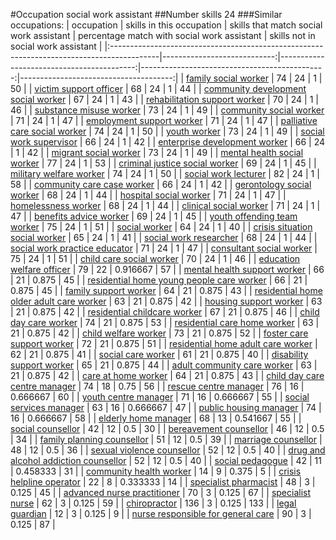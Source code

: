 #Occupation social work assistant
##Number skills 24
###Similar occupations:
| occupation                                                                                |   skills in this occupation |   skills that match social work assistant |   percentage match with social work assistant |   skills not in social work assistant |
|:------------------------------------------------------------------------------------------|----------------------------:|------------------------------------------:|----------------------------------------------:|--------------------------------------:|
| [family social worker](family_social_worker.md)                                           |                          74 |                                        24 |                                      1        |                                    50 |
| [victim support officer](victim_support_officer.md)                                       |                          68 |                                        24 |                                      1        |                                    44 |
| [community development social worker](community_development_social_worker.md)             |                          67 |                                        24 |                                      1        |                                    43 |
| [rehabilitation support worker](rehabilitation_support_worker.md)                         |                          70 |                                        24 |                                      1        |                                    46 |
| [substance misuse worker](substance_misuse_worker.md)                                     |                          73 |                                        24 |                                      1        |                                    49 |
| [community social worker](community_social_worker.md)                                     |                          71 |                                        24 |                                      1        |                                    47 |
| [employment support worker](employment_support_worker.md)                                 |                          71 |                                        24 |                                      1        |                                    47 |
| [palliative care social worker](palliative_care_social_worker.md)                         |                          74 |                                        24 |                                      1        |                                    50 |
| [youth worker](youth_worker.md)                                                           |                          73 |                                        24 |                                      1        |                                    49 |
| [social work supervisor](social_work_supervisor.md)                                       |                          66 |                                        24 |                                      1        |                                    42 |
| [enterprise development worker](enterprise_development_worker.md)                         |                          66 |                                        24 |                                      1        |                                    42 |
| [migrant social worker](migrant_social_worker.md)                                         |                          73 |                                        24 |                                      1        |                                    49 |
| [mental health social worker](mental_health_social_worker.md)                             |                          77 |                                        24 |                                      1        |                                    53 |
| [criminal justice social worker](criminal_justice_social_worker.md)                       |                          69 |                                        24 |                                      1        |                                    45 |
| [military welfare worker](military_welfare_worker.md)                                     |                          74 |                                        24 |                                      1        |                                    50 |
| [social work lecturer](social_work_lecturer.md)                                           |                          82 |                                        24 |                                      1        |                                    58 |
| [community care case worker](community_care_case_worker.md)                               |                          66 |                                        24 |                                      1        |                                    42 |
| [gerontology social worker](gerontology_social_worker.md)                                 |                          68 |                                        24 |                                      1        |                                    44 |
| [hospital social worker](hospital_social_worker.md)                                       |                          71 |                                        24 |                                      1        |                                    47 |
| [homelessness worker](homelessness_worker.md)                                             |                          68 |                                        24 |                                      1        |                                    44 |
| [clinical social worker](clinical_social_worker.md)                                       |                          71 |                                        24 |                                      1        |                                    47 |
| [benefits advice worker](benefits_advice_worker.md)                                       |                          69 |                                        24 |                                      1        |                                    45 |
| [youth offending team worker](youth_offending_team_worker.md)                             |                          75 |                                        24 |                                      1        |                                    51 |
| [social worker](social_worker.md)                                                         |                          64 |                                        24 |                                      1        |                                    40 |
| [crisis situation social worker](crisis_situation_social_worker.md)                       |                          65 |                                        24 |                                      1        |                                    41 |
| [social work researcher](social_work_researcher.md)                                       |                          68 |                                        24 |                                      1        |                                    44 |
| [social work practice educator](social_work_practice_educator.md)                         |                          71 |                                        24 |                                      1        |                                    47 |
| [consultant social worker](consultant_social_worker.md)                                   |                          75 |                                        24 |                                      1        |                                    51 |
| [child care social worker](child_care_social_worker.md)                                   |                          70 |                                        24 |                                      1        |                                    46 |
| [education welfare officer](education_welfare_officer.md)                                 |                          79 |                                        22 |                                      0.916667 |                                    57 |
| [mental health support worker](mental_health_support_worker.md)                           |                          66 |                                        21 |                                      0.875    |                                    45 |
| [residential home young people care worker](residential_home_young_people_care_worker.md) |                          66 |                                        21 |                                      0.875    |                                    45 |
| [family support worker](family_support_worker.md)                                         |                          64 |                                        21 |                                      0.875    |                                    43 |
| [residential home older adult care worker](residential_home_older_adult_care_worker.md)   |                          63 |                                        21 |                                      0.875    |                                    42 |
| [housing support worker](housing_support_worker.md)                                       |                          63 |                                        21 |                                      0.875    |                                    42 |
| [residential childcare worker](residential_childcare_worker.md)                           |                          67 |                                        21 |                                      0.875    |                                    46 |
| [child day care worker](child_day_care_worker.md)                                         |                          74 |                                        21 |                                      0.875    |                                    53 |
| [residential care home worker](residential_care_home_worker.md)                           |                          63 |                                        21 |                                      0.875    |                                    42 |
| [child welfare worker](child_welfare_worker.md)                                           |                          73 |                                        21 |                                      0.875    |                                    52 |
| [foster care support worker](foster_care_support_worker.md)                               |                          72 |                                        21 |                                      0.875    |                                    51 |
| [residential home adult care worker](residential_home_adult_care_worker.md)               |                          62 |                                        21 |                                      0.875    |                                    41 |
| [social care worker](social_care_worker.md)                                               |                          61 |                                        21 |                                      0.875    |                                    40 |
| [disability support worker](disability_support_worker.md)                                 |                          65 |                                        21 |                                      0.875    |                                    44 |
| [adult community care worker](adult_community_care_worker.md)                             |                          63 |                                        21 |                                      0.875    |                                    42 |
| [care at home worker](care_at_home_worker.md)                                             |                          64 |                                        21 |                                      0.875    |                                    43 |
| [child day care centre manager](child_day_care_centre_manager.md)                         |                          74 |                                        18 |                                      0.75     |                                    56 |
| [rescue centre manager](rescue_centre_manager.md)                                         |                          76 |                                        16 |                                      0.666667 |                                    60 |
| [youth centre manager](youth_centre_manager.md)                                           |                          71 |                                        16 |                                      0.666667 |                                    55 |
| [social services manager](social_services_manager.md)                                     |                          63 |                                        16 |                                      0.666667 |                                    47 |
| [public housing manager](public_housing_manager.md)                                       |                          74 |                                        16 |                                      0.666667 |                                    58 |
| [elderly home manager](elderly_home_manager.md)                                           |                          68 |                                        13 |                                      0.541667 |                                    55 |
| [social counsellor](social_counsellor.md)                                                 |                          42 |                                        12 |                                      0.5      |                                    30 |
| [bereavement counsellor](bereavement_counsellor.md)                                       |                          46 |                                        12 |                                      0.5      |                                    34 |
| [family planning counsellor](family_planning_counsellor.md)                               |                          51 |                                        12 |                                      0.5      |                                    39 |
| [marriage counsellor](marriage_counsellor.md)                                             |                          48 |                                        12 |                                      0.5      |                                    36 |
| [sexual violence counsellor](sexual_violence_counsellor.md)                               |                          52 |                                        12 |                                      0.5      |                                    40 |
| [drug and alcohol addiction counsellor](drug_and_alcohol_addiction_counsellor.md)         |                          52 |                                        12 |                                      0.5      |                                    40 |
| [social pedagogue](social_pedagogue.md)                                                   |                          42 |                                        11 |                                      0.458333 |                                    31 |
| [community health worker](community_health_worker.md)                                     |                          14 |                                         9 |                                      0.375    |                                     5 |
| [crisis helpline operator](crisis_helpline_operator.md)                                   |                          22 |                                         8 |                                      0.333333 |                                    14 |
| [specialist pharmacist](specialist_pharmacist.md)                                         |                          48 |                                         3 |                                      0.125    |                                    45 |
| [advanced nurse practitioner](advanced_nurse_practitioner.md)                             |                          70 |                                         3 |                                      0.125    |                                    67 |
| [specialist nurse](specialist_nurse.md)                                                   |                          62 |                                         3 |                                      0.125    |                                    59 |
| [chiropractor](chiropractor.md)                                                           |                         136 |                                         3 |                                      0.125    |                                   133 |
| [legal guardian](legal_guardian.md)                                                       |                          12 |                                         3 |                                      0.125    |                                     9 |
| [nurse responsible for general care](nurse_responsible_for_general_care.md)               |                          90 |                                         3 |                                      0.125    |                                    87 |

